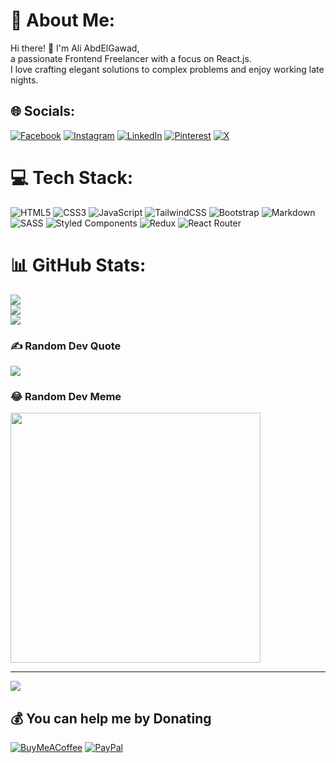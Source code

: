# 💫 About Me:
Hi there! 👋 I'm Ali AbdElGawad,<br>a passionate Frontend Freelancer with a focus on React.js.<br>I love crafting elegant solutions to complex problems and enjoy working late nights. 


## 🌐 Socials:
[![Facebook](https://img.shields.io/badge/Facebook-%231877F2.svg?logo=Facebook&logoColor=white)](https://facebook.com/aliabdelgawad99) [![Instagram](https://img.shields.io/badge/Instagram-%23E4405F.svg?logo=Instagram&logoColor=white)](https://instagram.com/AliAbdElGawad_) [![LinkedIn](https://img.shields.io/badge/LinkedIn-%230077B5.svg?logo=linkedin&logoColor=white)](https://linkedin.com/in/ali-abdelgawad-656b12223) [![Pinterest](https://img.shields.io/badge/Pinterest-%23E60023.svg?logo=Pinterest&logoColor=white)](https://pinterest.com/AliAbdElGawad_) [![X](https://img.shields.io/badge/X-black.svg?logo=X&logoColor=white)](https://x.com/_AliAbdElGawad) 

# 💻 Tech Stack:
![HTML5](https://img.shields.io/badge/html5-%23E34F26.svg?style=for-the-badge&logo=html5&logoColor=white) ![CSS3](https://img.shields.io/badge/css3-%231572B6.svg?style=for-the-badge&logo=css3&logoColor=white) ![JavaScript](https://img.shields.io/badge/javascript-%23323330.svg?style=for-the-badge&logo=javascript&logoColor=%23F7DF1E) ![TailwindCSS](https://img.shields.io/badge/tailwindcss-%2338B2AC.svg?style=for-the-badge&logo=tailwind-css&logoColor=white)
 ![Bootstrap](https://img.shields.io/badge/bootstrap-%238511FA.svg?style=for-the-badge&logo=bootstrap&logoColor=white) ![Markdown](https://img.shields.io/badge/markdown-%23000000.svg?style=for-the-badge&logo=markdown&logoColor=white) ![SASS](https://img.shields.io/badge/SASS-hotpink.svg?style=for-the-badge&logo=SASS&logoColor=white) ![Styled Components](https://img.shields.io/badge/styled--components-DB7093?style=for-the-badge&logo=styled-components&logoColor=white) ![Redux](https://img.shields.io/badge/redux-%23593d88.svg?style=for-the-badge&logo=redux&logoColor=white) ![React Router](https://img.shields.io/badge/React_Router-CA4245?style=for-the-badge&logo=react-router&logoColor=white)
# 📊 GitHub Stats:
![](https://github-readme-stats.vercel.app/api?username=AliAbdElGawad&theme=dark&hide_border=false&include_all_commits=false&count_private=false)<br/>
![](https://github-readme-streak-stats.herokuapp.com/?user=AliAbdElGawad&theme=dark&hide_border=false)<br/>
![](https://github-readme-stats.vercel.app/api/top-langs/?username=AliAbdElGawad&theme=dark&hide_border=false&include_all_commits=false&count_private=false&layout=compact)

### ✍️ Random Dev Quote
![](https://quotes-github-readme.vercel.app/api?type=vetical&theme=tokyonight)

### 😂 Random Dev Meme
<img src='https://randommeme-five.vercel.app/' style="height: 400px;"/>

---
[![](https://visitcount.itsvg.in/api?id=AliAbdElGawad&icon=0&color=0)](https://visitcount.itsvg.in)

  ## 💰 You can help me by Donating
  [![BuyMeACoffee](https://img.shields.io/badge/Buy%20Me%20a%20Coffee-ffdd00?style=for-the-badge&logo=buy-me-a-coffee&logoColor=black)](https://buymeacoffee.com/AliAbdElGawad) [![PayPal](https://img.shields.io/badge/PayPal-00457C?style=for-the-badge&logo=paypal&logoColor=white)](https://paypal.me/alimohamed15399) 
